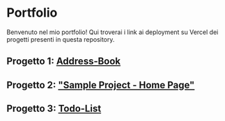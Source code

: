 # Portfolio

Benvenuto nel mio portfolio! Qui troverai i link ai deployment su Vercel dei  progetti presenti in questa repository.

## Progetto 1: [Address-Book](https://adress-book-three.vercel.app/ )


## Progetto 2: ["Sample Project - Home Page"](https://portfolio-hazel-iota-51.vercel.app/)


## Progetto 3: [Todo-List](https://cb-8-lake.vercel.app/)
